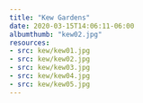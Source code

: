 ```yaml
---
title: "Kew Gardens"
date: 2020-03-15T14:06:11-06:00
albumthumb: "kew02.jpg"
resources:
- src: kew/kew01.jpg
- src: kew/kew02.jpg
- src: kew/kew03.jpg
- src: kew/kew04.jpg
- src: kew/kew05.jpg
---
```


